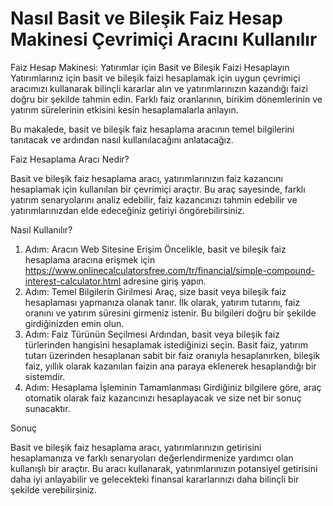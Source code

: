 Nasıl Basit ve Bileşik Faiz Hesap Makinesi Çevrimiçi Aracını Kullanılır
=======================================================================

Faiz Hesap Makinesi: Yatırımlar için Basit ve Bileşik Faizi Hesaplayın Yatırımlarınız için basit ve bileşik faizi hesaplamak için uygun çevrimiçi aracımızı kullanarak bilinçli kararlar alın ve yatırımlarınızın kazandığı faizi doğru bir şekilde tahmin edin. Farklı faiz oranlarının, birikim dönemlerinin ve yatırım sürelerinin etkisini kesin hesaplamalarla anlayın.

Bu makalede, basit ve bileşik faiz hesaplama aracının temel bilgilerini tanıtacak ve ardından nasıl kullanılacağını anlatacağız.

Faiz Hesaplama Aracı Nedir?

Basit ve bileşik faiz hesaplama aracı, yatırımlarınızın faiz kazancını hesaplamak için kullanılan bir çevrimiçi araçtır. Bu araç sayesinde, farklı yatırım senaryolarını analiz edebilir, faiz kazancınızı tahmin edebilir ve yatırımlarınızdan elde edeceğiniz getiriyi öngörebilirsiniz.

Nasıl Kullanılır?

1. Adım: Aracın Web Sitesine Erişim Öncelikle, basit ve bileşik faiz hesaplama aracına erişmek için <https://www.onlinecalculatorsfree.com/tr/financial/simple-compound-interest-calculator.html> adresine giriş yapın.
2. Adım: Temel Bilgilerin Girilmesi Araç, size basit veya bileşik faiz hesaplaması yapmanıza olanak tanır. İlk olarak, yatırım tutarını, faiz oranını ve yatırım süresini girmeniz istenir. Bu bilgileri doğru bir şekilde girdiğinizden emin olun.
3. Adım: Faiz Türünün Seçilmesi Ardından, basit veya bileşik faiz türlerinden hangisini hesaplamak istediğinizi seçin. Basit faiz, yatırım tutarı üzerinden hesaplanan sabit bir faiz oranıyla hesaplanırken, bileşik faiz, yıllık olarak kazanılan faizin ana paraya eklenerek hesaplandığı bir sistemdir.
4. Adım: Hesaplama İşleminin Tamamlanması Girdiğiniz bilgilere göre, araç otomatik olarak faiz kazancınızı hesaplayacak ve size net bir sonuç sunacaktır.

Sonuç

Basit ve bileşik faiz hesaplama aracı, yatırımlarınızın getirisini hesaplamanıza ve farklı senaryoları değerlendirmenize yardımcı olan kullanışlı bir araçtır. Bu aracı kullanarak, yatırımlarınızın potansiyel getirisini daha iyi anlayabilir ve gelecekteki finansal kararlarınızı daha bilinçli bir şekilde verebilirsiniz.